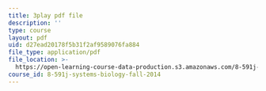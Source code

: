 ```yaml
---
title: 3play pdf file
description: ''
type: course
layout: pdf
uid: d27ead20178f5b31f2af9589076fa884
file_type: application/pdf
file_location: >-
  https://open-learning-course-data-production.s3.amazonaws.com/8-591j-systems-biology-fall-2014/d27ead20178f5b31f2af9589076fa884_EFXjKHdbi6A.pdf
course_id: 8-591j-systems-biology-fall-2014
---
```

